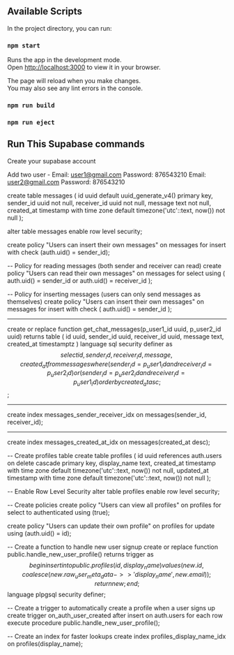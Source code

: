 ## Available Scripts

In the project directory, you can run:

### `npm start`

Runs the app in the development mode.\
Open [http://localhost:3000](http://localhost:3000) to view it in your browser.

The page will reload when you make changes.\
You may also see any lint errors in the console.

### `npm run build`


### `npm run eject`


## Run This Supabase commands

Create your supabase account 

Add two user -
Email: user1@gmail.com
Password: 876543210
Email: user2@gmail.com
Password: 876543210

create table messages (
  id uuid default uuid_generate_v4() primary key,
  sender_id uuid not null,
  receiver_id uuid not null,
  message text not null,
  created_at timestamp with time zone default timezone('utc'::text, now()) not null
);

alter table messages enable row level security;

create policy "Users can insert their own messages"
on messages for insert
with check (auth.uid() = sender_id);

-- Policy for reading messages (both sender and receiver can read)
create policy "Users can read their own messages"
on messages for select
using (
  auth.uid() = sender_id or 
  auth.uid() = receiver_id
);

-- Policy for inserting messages (users can only send messages as themselves)
create policy "Users can insert their own messages"
on messages for insert
with check (
  auth.uid() = sender_id
);


----------------
create or replace function get_chat_messages(p_user1_id uuid, p_user2_id uuid)
returns table (
  id uuid,
  sender_id uuid,
  receiver_id uuid,
  message text,
  created_at timestamptz
)
language sql
security definer
as $$
  select id, sender_id, receiver_id, message, created_at
  from messages
  where 
    (sender_id = p_user1_id and receiver_id = p_user2_id) or
    (sender_id = p_user2_id and receiver_id = p_user1_id)
  order by created_at asc;
$$;

--------------------
create index messages_sender_receiver_idx 
on messages(sender_id, receiver_id);

--------------
create index messages_created_at_idx 
on messages(created_at desc);




-- Create profiles table
create table profiles (
  id uuid references auth.users on delete cascade primary key,
  display_name text,
  created_at timestamp with time zone default timezone('utc'::text, now()) not null,
  updated_at timestamp with time zone default timezone('utc'::text, now()) not null
);

-- Enable Row Level Security
alter table profiles enable row level security;

-- Create policies
create policy "Users can view all profiles"
  on profiles for select
  to authenticated
  using (true);

create policy "Users can update their own profile"
  on profiles for update
  using (auth.uid() = id);

-- Create a function to handle new user signup
create or replace function public.handle_new_user_profile()
returns trigger as $$
begin
  insert into public.profiles (id, display_name)
  values (
    new.id,
    coalesce(new.raw_user_meta_data->>'display_name', new.email)
  );
  return new;
end;
$$ language plpgsql security definer;

-- Create a trigger to automatically create a profile when a user signs up
create trigger on_auth_user_created
  after insert on auth.users
  for each row execute procedure public.handle_new_user_profile();

-- Create an index for faster lookups
create index profiles_display_name_idx on profiles(display_name);